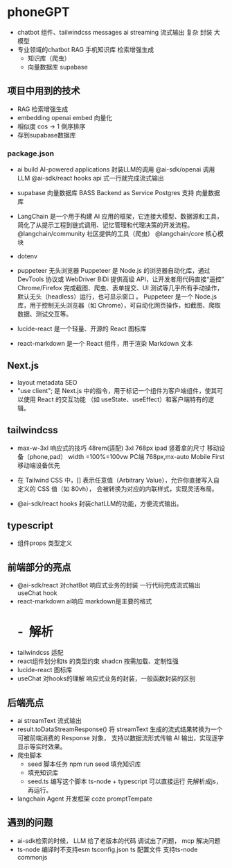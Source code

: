 # phoneGPT

- chatbot
 组件、tailwindcss messages
 ai streaming 流式输出 复杂 封装
 大模型
 - 专业领域的chatbot
    RAG 手机知识库 检索增强生成
    - 知识库（爬虫）
    - 向量数据库 supabase

 ## 项目中用到的技术

 - RAG 检索增强生成
  - embedding openai embed 向量化
  - 相似度 cos -> 1 倒序排序
  - 存到supabase数据库 
### package.json
- ai 
  build AI-powered applications
  封装LLM的调用
  @ai-sdk/openai 调用LLM 
  @ai-sdk/react hooks api 式一行就完成流式输出

- supabase
  向量数据库
  BASS Backend as Service
  Postgres 支持 向量数据库
- LangChain 是一个用于构建 AI 应用的框架，它连接大模型、数据源和工具，
  简化了从提示工程到链式调用、记忆管理和代理决策的开发流程。
  @langchain/community 社区提供的工具（爬虫）
  @langchain/core 核心模块
- dotenv
- puppeteer 无头浏览器 
Puppeteer 是 Node.js 的浏览器自动化库，通过 DevTools 协议或 WebDriver BiDi 提供高级 API，让开发者用代码直接“遥控” Chrome/Firefox 完成截图、爬虫、表单提交、UI 测试等几乎所有手动操作，默认无头（headless）运行，也可显示窗口 。
Puppeteer 是一个 Node.js 库，用于控制无头浏览器（如 Chrome），可自动化网页操作，如截图、爬取数据、测试交互等。

- lucide-react  是一个轻量、开源的 React 图标库
- react-markdown 是一个 React 组件，用于渲染 Markdown 文本

## Next.js
- layout metadata
  SEO
- "use client"; 是 Next.js 中的指令，用于标记一个组件为客户端组件，使其可以使用 React 的交互功能
  （如 useState、useEffect）和客户端特有的逻辑。

## tailwindcss 
- max-w-3xl
  响应式的技巧
  48rem(适配) 3xl 768px ipad 竖着拿的尺寸 
  移动设备（phone,pad） width =100%=100vw
  PC端 768px,mx-auto 
  Mobile First 移动端设备优先
- 在 Tailwind CSS 中，[] 表示任意值（Arbitrary Value），允许你直接写入自定义的 CSS 值（如 80vh），
  会被转换为对应的内联样式，实现灵活布局。

- @ai-sdk/react
  hooks 封装chatLLM的功能，方便流式输出。

## typescript
- 组件props 类型定义

## 前端部分的亮点
- @ai-sdk/react 对chatBot 响应式业务的封装 一行代码完成流式输出
   useChat hook
- react-markdown ai响应 markdown是主要的格式
   # - ![]() 解析
- tailwindcss 适配
- react组件划分和ts 的类型约束
   shadcn 按需加载、定制性强
- lucide-react 图标库
- useChat 对hooks的理解 响应式业务的封装，一般函数封装的区别

## 后端亮点
- ai streamText 流式输出
- result.toDataStreamResponse() 将 streamText 生成的流式结果转换为一个可被前端消费的 Response 对象，
  支持以数据流形式传输 AI 输出，实现逐字显示等实时效果。
- 爬虫脚本
   - seed 脚本任务
      npm run seed
      填充知识库 
   - 填充知识库
   - seed.ts 编写这个脚本
      ts-node + typescript  可以直接运行
      先解析成js，再运行。
- langchain Agent 开发框架
  coze promptTempate   

## 遇到的问题
- ai-sdk检索的时候， LLM 给了老版本的代码 调试出了问题， mcp 解决问题
- ts-node 编译时不支持esm
  tsconfig.json ts 配置文件 
  支持ts-node commonjs 